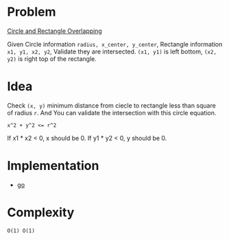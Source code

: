 # Problem

[Circle and Rectangle Overlapping](https://leetcode.com/problems/circle-and-rectangle-overlapping/)

Given Circle information `radius, x_center, y_center`, Rectangle
information `x1, y1, x2, y2`, Validate they are intersected. `(x1,
y1)` is left bottom, `(x2, y2)` is right top of the rectangle.

# Idea


Check `(x, y)` minimum distance from ciecle to rectangle less than
square of radius `r`. And You can validate the intersection with this
circle equation.

```
x^2 + y^2 <= r^2
```

If x1 * x2 < 0, x should be 0.
If y1 * y2 < 0, y should be 0.

# Implementation

* [go](a.go)

# Complexity

```
O(1) O(1)
```
